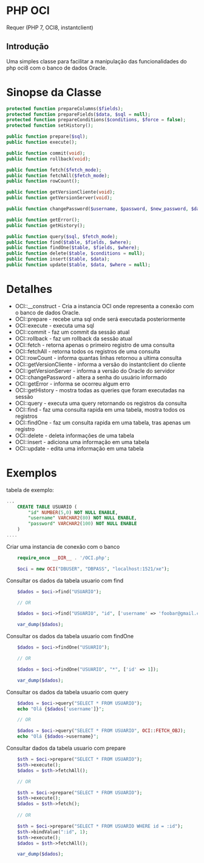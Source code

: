# PHP OCI
Requer (PHP 7, OCI8, instantclient)

## Introdução
Uma simples classe para facilitar a manipulação das funcionalidades do php oci8 com o banco de dados Oracle.

# Sinopse da Classe

```php
protected function prepareColumns($fields);
protected function prepareFields($data, $sql = null);
protected function prepareConditions($conditions, $force = false);
protected function setHistory();

public function prepare($sql);
public function execute();

public function commit(void);
public function rollback(void);

public function fetch($fetch_mode);
public function fetchAll($fetch_mode);
public function rowCount();

public function getVersionCliente(void);
public function getVersionServer(void);

public function changePassword($username, $password, $new_password, $database);

public function getError();
public function getHistory();

public function query($sql, $fetch_mode);
public function find($table, $fields, $where);
public function findOne($table, $fields, $where);
public function delete($table, $conditions = null);
public function insert($table, $data);
public function update($table, $data, $where = null);
```

# Detalhes

- OCI::__construct - Cria a instancia OCI onde representa a conexão com o banco de dados Oracle.
- OCI::prepare - recebe uma sql onde será executada posteriormente
- OCI::execute - executa uma sql
- OCI::commit - faz um commit da sessão atual
- OCI::rollback - faz um rollback da sessão atual
- OCI::fetch - retorna apenas o primeiro registro de uma consulta
- OCI::fetchAll - retorna todos os registros de uma consulta
- OCI::rowCount - informa quantas linhas retornou a ultima consulta
- OCI::getVersionCliente - informa a versão do instantclient do cliente
- OCI::getVersionServer - informa a versão do Oracle do servidor
- OCI::changePassword - altera a senha do usuário informado
- OCI::getError - informa se ocorreu algum erro
- OCI::getHistory - mostra todas as queries que foram executadas na sessão
- OCI::query - executa uma query retornando os registros da consulta
- OCI::find - faz uma consulta rapida em uma tabela, mostra todos os registros
- OCI::findOne - faz um consulta rapida em uma tabela, tras apenas um registro
- OCI::delete - deleta informações de uma tabela
- OCI::insert - adiciona uma informação em uma tabela
- OCI::update - edita uma informação em uma tabela

# Exemplos

tabela de exemplo:
```sql
...
    CREATE TABLE USUARIO (
        "id" NUMBER(5,0) NOT NULL ENABLE,
        "username" VARCHAR2(80) NOT NULL ENABLE,
        "password" VARCHAR2(100) NOT NULL ENABLE
    )
....
```

Criar uma instancia de conexão com o banco
```php
    require_once __DIR__ . '/OCI.php';

    $oci = new OCI("DBUSER", "DBPASS", "localhost:1521/xe");
```

Consultar os dados da tabela usuario com find
```php
    $dados = $oci->find("USUARIO");

    // OR

    $dados = $oci->find("USUARIO", "id", ['username' => 'foobar@gmail.com']);

    var_dump($dados);
```

Consultar os dados da tabela usuario com findOne
```php
    $dados = $oci->findOne("USUARIO");

    // OR

    $dados = $oci->findOne("USUARIO", "*", ['id' => 1]);

    var_dump($dados);
```

Consultar os dados da tabela usuario com query
```php
    $dados = $oci->query("SELECT * FROM USUARIO");
    echo "Olá {$dados['username']}";

    // OR

    $dados = $oci->query("SELECT * FROM USUARIO", OCI::FETCH_OBJ);
    echo "Olá {$dados->username}";
```

Consultar dados da tabela usuario com prepare
```php
    $sth = $oci->prepare("SELECT * FROM USUARIO");
    $sth->execute();
    $dados = $sth->fetchAll();

    // OR

    $sth = $oci->prepare("SELECT * FROM USUARIO");
    $sth->execute();
    $dados = $sth->fetch();
    
    // OR

    $sth = $oci->prepare("SELECT * FROM USUARIO WHERE id = :id");
    $sth->bindValue(":id", 1);
    $sth->execute();
    $dados = $sth->fetchAll();

    var_dump($dados);
```